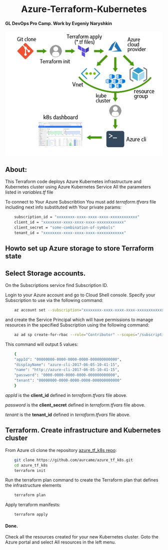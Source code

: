 <h1 align="center"> Azure-Terraform-Kubernetes </h1>

#### GL DevOps Pro Camp. Work by Evgeniy Naryshkin

<img width="1024" alt="Azure Terraform Kubernetes principal Scheme" src="az-tf-k8s-scheme.jpg">

## About:

This Terraform code deploys Azure Kubernetes infrastructure and Kubernetes cluster using Azure Kubernetes Service
All the parameters listed in *variables.tf* file

To connect to Your Azure Subscribtion You must add *terraform.tfvars* file including next info substituted with Your private params:

```sh
    subscription_id = "xxxxxxxx-xxxx-xxxx-xxxx-xxxxxxxxxxxx"
    client_id = "xxxxxxxx-xxxx-xxxx-xxxx-xxxxxxxxxxxx"
    client_secret = "some-combination-of-symbols"
    tenant_id = "xxxxxxxx-xxxx-xxxx-xxxx-xxxxxxxxxxxx"
```

## Howto set up Azure storage to store Terraform state
## Select Storage accounts.

On the Subscriptions service find Subscription ID.

Login to your Azure account and go to Cloud Shell console. Specify your Subscription to use via the following command:

```sh
    az account set --subscription="xxxxxxxx-xxxx-xxxx-xxxx-xxxxxxxxxxxx"
```

and create the Service Principal which will have permissions to manage resources in the specified Subscription using the following command:
    
```sh
    az ad sp create-for-rbac --role="Contributor" --scopes="/subscriptions/xxxxxxxx-xxxx-xxxx-xxxx-xxxxxxxxxxxx"
```

This command will output 5 values:

```sh
    {
    "appId": "00000000-0000-0000-0000-000000000000",
    "displayName": "azure-cli-2017-06-05-10-41-15",
    "name": "http://azure-cli-2017-06-05-10-41-15",
    "password": "0000-0000-0000-0000-000000000000",
    "tenant": "00000000-0000-0000-0000-000000000000"
    }
```

*appId* is the **client_id** defined in *terraform.tfvars* file above.

*password* is the **client_secret** defined in *terraform.tfvars* file above.

*tenant* is the **tenant_id** defined in *terraform.tfvars* file above.

## Terraform. Create infrastructure and Kubernetes cluster

From Azure cli clone the repository [azure_tf_k8s repo](https://github.com/aurcame/azure_tf_k8s):

```sh 
    git clone https://github.com/aurcame/azure_tf_k8s.git
    cd azure_tf_k8s
    terraform init
```

Run the terraform plan command to create the Terraform plan that defines the infrastructure elements

```sh
    terraform plan
```

Apply terraform manifests:

```sh
    terraform apply
```

#### Done. 
Check all the resources created for your new Kubernetes cluster. Goto the Azure portal and select All resources in the left menu.
